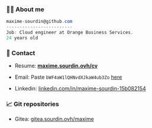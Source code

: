 
### 👨‍💻 About me
```csharp
maxime-sourdin@github.com
-------------------------
Job: Cloud engineer at Orange Business Services.
24 years old
```
### 🤝 Contact

- Resume: [**maxime.sourdin.ovh/cv**](https://maxime.sourdin.ovh/cv.html)

- Email:  Paste `bWF4aW1lQHNvdXJkaW4ub3Zo` [here](https://www.base64decode.org/)

- Linkedin: [linkedin.com/in/maxime-sourdin-15b082154](https://linkedin.com/in/maxime-sourdin-15b082154)

### 📈 Git repositories

- Gitea: [gitea.sourdin.ovh/maxime](https://gitea.sourdin.ovh/maxime)
